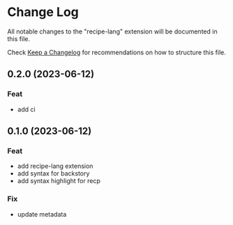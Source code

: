 # Change Log

All notable changes to the "recipe-lang" extension will be documented in this file.

Check [Keep a Changelog](http://keepachangelog.com/) for recommendations on how to structure this file.

## 0.2.0 (2023-06-12)

### Feat

- add ci

## 0.1.0 (2023-06-12)

### Feat

- add recipe-lang extension
- add syntax for backstory
- add syntax highlight for recp

### Fix

- update metadata
